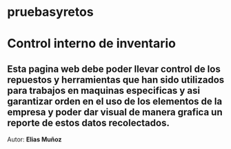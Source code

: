 # pruebasyretos
# Control interno de inventario  
Esta pagina web debe poder llevar control de los repuestos y herramientas que han sido utilizados para trabajos en maquinas especificas y asi garantizar orden en el uso de los elementos de la empresa y poder dar visual de manera grafica un reporte de estos datos recolectados.
---
Autor: **Elias Muñoz**